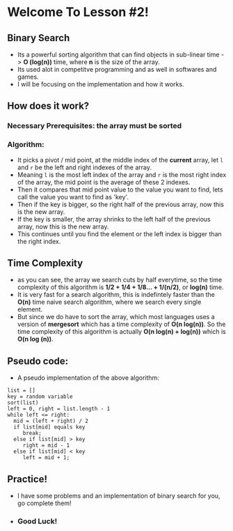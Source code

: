 # Welcome To Lesson #2!

## Binary Search
- Its a powerful sorting algorithm that can find objects in sub-linear time -> **O (log(n))** time, where **n** is the size of the array.
- Its used alot in competitve programming and as well in softwares and games.
- I will be focusing on the implementation and how it works.

## How does it work?

### Necessary Prerequisites: the array **must be sorted**

### Algorithm:
- It picks a pivot / mid point, at the middle index of the **current** array, let `l` and `r` be the left and right indexes of the array.
- Meaning `l` is the most left index of the array and `r` is the most right index of the array, the mid point is the average of these 2 indexes.
- Then it compares that mid point value to the value you want to find, lets call the value you want to find as 'key'.   
- Then if the key is bigger, so the right half of the previous array, now this is the new array.
- If the key is smaller, the array shrinks to the left half of the previous array, now this is the new array.
- This continues until you find the element or the left index is bigger than the right index.

## Time Complexity
- as you can see, the array we search cuts by half everytime, so the time complexity of this algorithm is **1/2 + 1/4 + 1/8... + 1/(n/2)**, or **log(n)** time.   
- It is very fast for a search algorithm, this is indefintely faster than the **O(n)** time naive search algorithm, where we search every single element.    
- But since we do have to sort the array, which most languages uses a version of **mergesort** which has a time complexity of **O(n log(n))**. So the time complexity of this algorithm is actually **O(n log(n) + log(n))** which is **O(n log (n))**.

## Pseudo code:
- A pseudo implementation of the above algorithm:
 ```
 list = []
 key = random variable
 sort(list)
 left = 0, right = list.length - 1
 while left <= right:
   mid = (left + right) / 2
   if list[mid] equals key 
      break;
   else if list[mid] > key
      right = mid - 1
   else if list[mid] < key
      left = mid + 1;
 ```

## Practice!
- I have some problems and an implementation of binary search for you, go complete them!   
- ### Good Luck!
